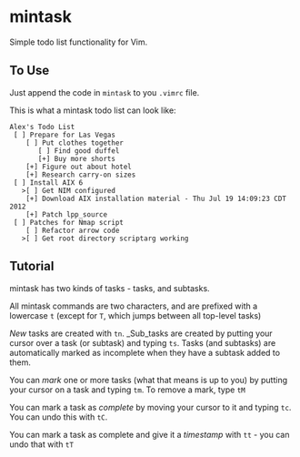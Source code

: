 mintask
=======

Simple todo list functionality for Vim.

To Use
-----
Just append the code in `mintask` to you `.vimrc` file.

This is what a mintask todo list can look like:

```
Alex's Todo List
 [ ] Prepare for Las Vegas
    [ ] Put clothes together
       [ ] Find good duffel
       [+] Buy more shorts
    [+] Figure out about hotel
    [+] Research carry-on sizes
 [ ] Install AIX 6 
   >[ ] Get NIM configured
    [+] Download AIX installation material - Thu Jul 19 14:09:23 CDT 2012
    [+] Patch lpp_source
 [ ] Patches for Nmap script
    [ ] Refactor arrow code
   >[ ] Get root directory scriptarg working
```

Tutorial
---------
mintask has two kinds of tasks - tasks, and subtasks.

All mintask commands are two characters, and are prefixed with a lowercase `t` (except for `T`, which jumps between all top-level tasks)

_New_ tasks are created with `tn`. _Sub_tasks are created by putting your cursor over a task (or subtask) and typing `ts`. Tasks (and subtasks) are automatically marked as incomplete when they have a subtask added to them.

You can _mark_ one or more tasks (what that means is up to you) by putting your cursor on a task and typing `tm`. To remove a mark, type `tM`

You can mark a task as _complete_ by moving your cursor to it and typing `tc`. You can undo this with `tC`.

You can mark a task as complete and give it a _timestamp_ with `tt` - you can undo that with `tT`
